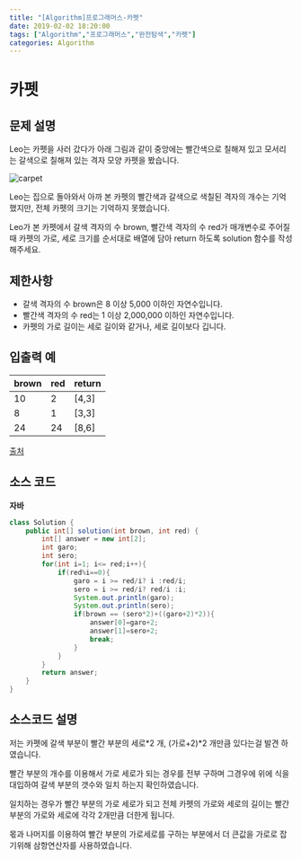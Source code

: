 ```yaml
---
title: "[Algorithm]프로그래머스-카펫"
date: 2019-02-02 18:20:00                             
tags: ["Algorithm","프로그래머스","완전탐색","카펫"]
categories: Algorithm                                    
---
```

# 카펫

## 문제 설명
Leo는 카펫을 사러 갔다가 아래 그림과 같이 중앙에는 빨간색으로 칠해져 있고 모서리는 갈색으로 칠해져 있는 격자 모양 카펫을 봤습니다.

![carpet](/images/algoritm/carpet.png)

Leo는 집으로 돌아와서 아까 본 카펫의 빨간색과 갈색으로 색칠된 격자의 개수는 기억했지만, 전체 카펫의 크기는 기억하지 못했습니다.

Leo가 본 카펫에서 갈색 격자의 수 brown, 빨간색 격자의 수 red가 매개변수로 주어질 때 카펫의 가로, 세로 크기를 순서대로 배열에 담아 return 하도록 solution 함수를 작성해주세요.
## 제한사항
- 갈색 격자의 수 brown은 8 이상 5,000 이하인 자연수입니다.
- 빨간색 격자의 수 red는 1 이상 2,000,000 이하인 자연수입니다.
- 카펫의 가로 길이는 세로 길이와 같거나, 세로 길이보다 깁니다.

## 입출력 예
|brown|red|return|
|---|---|---|
|10|2|[4,3]|
|8|1|[3,3]|
|24|24|[8,6]|
[출처](http://hsin.hr/coci/archive/2010_2011/contest4_tasks.pdf)
## 소스 코드
**자바**
```java
class Solution {
    public int[] solution(int brown, int red) {
        int[] answer = new int[2];
        int garo;
        int sero;
        for(int i=1; i<= red;i++){
            if(red%i==0){
                garo = i >= red/i? i :red/i;
                sero = i >= red/i? red/i :i;
                System.out.println(garo);
                System.out.println(sero);
                if(brown == (sero*2)+((garo+2)*2)){
                    answer[0]=garo+2;
                    answer[1]=sero+2;
                    break;
                }
            }
        }
        return answer;
    }
}
```
## 소스코드 설명

저는 카펫에 갈색 부분이 빨간 부분의 세로*2 개, (가로+2)*2 개만큼 있다는걸 발견 하였습니다.

빨간 부분의 개수를 이용해서 가로 세로가 되는 경우를 전부 구하며 그경우에 위에 식을 대입하여 갈색 부분의 갯수와 일치 하는지 확인하였습니다.

일치하는 경우가 빨간 부분의 가로 세로가 되고 전체 카펫의 가로와 세로의 길이는 빨간 부분의 가로와 세로에 각각 2개만큼 더한게 됩니다. 

몫과 나머지를 이용하여 빨간 부분의 가로세로를 구하는 부분에서 더 큰값을 가로로 잡기위해 삼항연산자를 사용하였습니다.

